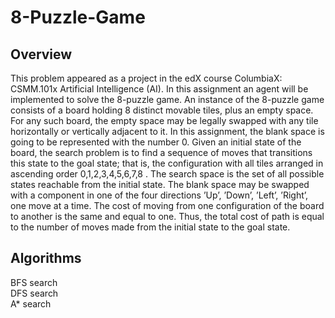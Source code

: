 # 8-Puzzle-Game

## Overview
This problem appeared as a project in the edX course ColumbiaX: CSMM.101x Artificial Intelligence
(AI). In this assignment an agent will be implemented to solve the 8-puzzle game.
An instance of the 8-puzzle game consists of a board holding 8 distinct movable tiles, plus
an empty space. For any such board, the empty space may be legally swapped with any tile
horizontally or vertically adjacent to it. In this assignment, the blank space is going to be
represented with the number 0.
Given an initial state of the board, the search problem is to find a sequence of moves that transitions
this state to the goal state; that is, the configuration with all tiles arranged in ascending
order 0,1,2,3,4,5,6,7,8 .
The search space is the set of all possible states reachable from the initial state. The blank
space may be swapped with a component in one of the four directions ’Up’, ’Down’, ’Left’,
’Right’, one move at a time. The cost of moving from one configuration of the board to another
is the same and equal to one. Thus, the total cost of path is equal to the number of moves
made from the initial state to the goal state.

## Algorithms
BFS search  
DFS search  
A* search
